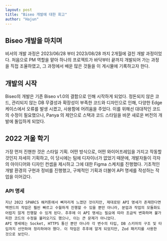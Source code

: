 ```yaml
---
layout: post
title: "Biseo 개발에 대한 회고"
author: "Hajun"
---
```

## Biseo 개발을 마치며
비서의 개발 과정은 2023/06/28 부터 2023/08/28 까지 2개월에 걸친 개발 과정이었다. 처음으로 PM 역할을 맡아 하나의 프로젝트가 바닥부터 끝까지 개발되어 가는 과정을 직접 조율하였고, 그 과정에서 배운 많은 것들을 이 게시물에 기록하고자 한다. 
## 개발의 시작
Biseo의 개발은 기존 Biseo v1.0의 결함으로 인해 시작하게 되었다. 정돈되지 않은 코드, 관리되지 않는 DB 무결성과 확장성이 부족한 코드와 디자인으로 인해, 다양한 Edge 케이스에서 오류를 발생 시켰고, 사용함에 어려움을 주었다. 이를 위해선 대대적인 코드의 수정이 필요했으나, Panya 의 제안으로 스택과 코드 스타일을 바꾼 새로운 버전의 개발에 돌입하게 되었다.
## 2022 겨울 학기
가장 먼저 진핸한 것은 스타일 기획. 어떤 방식으로, 어떤 와이어프레임을 가지고 작동할 것인지 자세히 기획하고, 이 당시에는 팀에 디자이너가 없었기 때문에, 개발자들이 각자의 아이디어와 디자인 컨셉을 제시하고 그에 대한 Figma 스케치를 진행했다. 기초적인 개발 환경의 구현과 정비를 진행했고, 구체적인 기획과 더불어 API 명세를 작성하는 작업을 이어갔다. 
### API 명세
    지난 2022 SPARCS 해커톤에서 뼈저리게 느꼈던 것이지만, 제대로된 API 명세가 존재한다면 백엔드의 작업은 훨씬 빠르고 수월하게 진행할 수 있을 뿐만 아니라, 분업과 작업의 모듈화도 어렵지 않게 진행할 수 있게 된다. 추후에 이 API 명세는 필요에 따라 조금씩 변화하며 불가피한 코드의 수정을 불러오기도 했으나, 이는 큰 문제가 아니었다.
    API 명세에는 Socket, HTTPS 통신 뿐만 아니라 각 변수의 타입, DB 스키마의 구조 및 타입까지 선언하여 정리하여야 했다. 이 작업은 추후에 알게 되었지만, Zod 패키지를 사용한 것으로 보인다.
